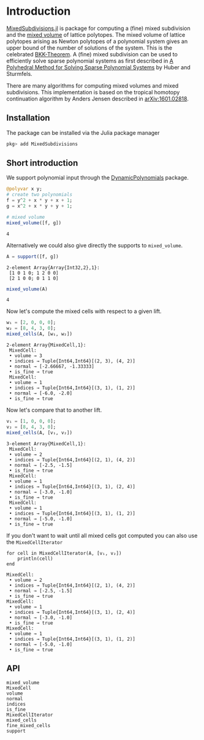 # Introduction

[MixedSubdivisions.jl](https://github.com/saschatimme/MixedSubdivisions.jl)
is package for computing a (fine) mixed subdivision and the [mixed volume](https://en.wikipedia.org/wiki/Mixed_volume) of lattice polytopes.
The mixed volume of lattice polytopes arising as Newton polytopes of a polynomial system
gives an upper bound of the number of solutions of the system. This is the celebrated
[BKK-Theorem](https://en.wikipedia.org/wiki/Bernstein–Kushnirenko_theorem).
A (fine) mixed subdivision can be used to efficiently solve sparse polynomial systems as
first described in [A Polyhedral Method for Solving Sparse Polynomial Systems](https://www.jstor.org/stable/2153370)
by Huber and Sturmfels.

There are many algorithms for computing mixed volumes and mixed subdivisions. This implementation
is based on the tropical homotopy continuation algorithm by Anders Jensen described in [arXiv:1601.02818](https://arxiv.org/abs/1601.02818).

## Installation

The package can be installed via the Julia package manager
```julia
pkg> add MixedSubdivisions
```

## Short introduction

We support polynomial input through the [DynamicPolynomials](https://github.com/JuliaAlgebra/DynamicPolynomials.jl) package.
```julia
@polyvar x y;
# create two polynomials
f = y^2 + x * y + x + 1;
g = x^2 + x * y + y + 1;

# mixed volume
mixed_volume([f, g])
```
```
4
```

Alternatively we could also give directly the supports to `mixed_volume`.
```julia
A = support([f, g])
```
```
2-element Array{Array{Int32,2},1}:
 [1 0 1 0; 1 2 0 0]
 [2 1 0 0; 0 1 1 0]
```
```julia
mixed_volume(A)
```
```
4
```


Now let's compute the mixed cells with respect to a given lift.

```julia
w₁ = [2, 0, 0, 0];
w₂ = [8, 4, 3, 0];
mixed_cells(A, [w₁, w₂])
```

```
2-element Array{MixedCell,1}:
 MixedCell:
 • volume → 3
 • indices → Tuple{Int64,Int64}[(2, 3), (4, 2)]
 • normal → [-2.66667, -1.33333]
 • is_fine → true
 MixedCell:
 • volume → 1
 • indices → Tuple{Int64,Int64}[(3, 1), (1, 2)]
 • normal → [-6.0, -2.0]
 • is_fine → true
```     

Now let's compare that to another lift.
```julia
v₁ = [1, 0, 0, 0];
v₂ = [8, 4, 3, 0];
mixed_cells(A, [v₁, v₂])
```
```
3-element Array{MixedCell,1}:
 MixedCell:
 • volume → 2
 • indices → Tuple{Int64,Int64}[(2, 1), (4, 2)]
 • normal → [-2.5, -1.5]
 • is_fine → true
 MixedCell:
 • volume → 1
 • indices → Tuple{Int64,Int64}[(3, 1), (2, 4)]
 • normal → [-3.0, -1.0]
 • is_fine → true
 MixedCell:
 • volume → 1
 • indices → Tuple{Int64,Int64}[(3, 1), (1, 2)]
 • normal → [-5.0, -1.0]
 • is_fine → true
```

If you don't want to wait until all mixed cells got computed you can also use the
`MixedCellIterator`
```
for cell in MixedCellIterator(A, [v₁, v₂])
    println(cell)
end
```
```
MixedCell:
 • volume → 2
 • indices → Tuple{Int64,Int64}[(2, 1), (4, 2)]
 • normal → [-2.5, -1.5]
 • is_fine → true
MixedCell:
 • volume → 1
 • indices → Tuple{Int64,Int64}[(3, 1), (2, 4)]
 • normal → [-3.0, -1.0]
 • is_fine → true
MixedCell:
 • volume → 1
 • indices → Tuple{Int64,Int64}[(3, 1), (1, 2)]
 • normal → [-5.0, -1.0]
 • is_fine → true
```


## API

```@docs
mixed_volume
MixedCell
volume
normal
indices
is_fine
MixedCellIterator
mixed_cells
fine_mixed_cells
support
```
